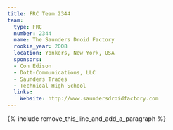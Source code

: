 ```yaml
---
title: FRC Team 2344
team:
  type: FRC
  number: 2344
  name: The Saunders Droid Factory
  rookie_year: 2008
  location: Yonkers, New York, USA
  sponsors:
  - Con Edison
  - Dott-Communications, LLC
  - Saunders Trades
  - Technical High School
  links:
    Website: http://www.saundersdroidfactory.com
---
```


{% include remove_this_line_and_add_a_paragraph %}